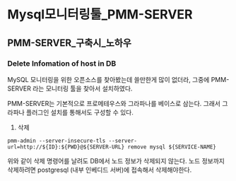 # Mysql모니터링툴_PMM-SERVER

## PMM-SERVER_구축시_노하우 

### Delete Infomation of host in DB

MySQL 모니터링을 위한 오픈소스를 찾아봤는데 쓸만한게 많이 없더라, 그중에 PMM-SERVER 라는 모니터링 툴을 찾아서 설치하였다.

PMM-SERVER는 기본적으로 프로메테우스와 그라파나를 베이스로 삼는다. 그래서 그라파나 플러그인 설치를 통해서도 구성할 수 있다.


1. 삭제 
~~~
pmm-admin --server-insecure-tls --server-url=http://${ID}:${PWD}@${SERVER-URL} remove mysql ${SERVICE-NAME}
~~~

위와 같이 삭제 명령어를 날려도 DB에서 노드 정보가 삭제되지 않는다. 
노드 정보까지 삭제하려면 postgresql (내부 인베디드 서버)에 접속해서 삭제해야한다.